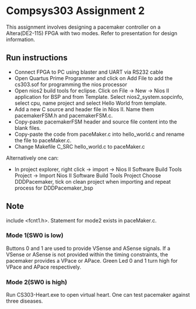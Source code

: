 # Compsys303 Assignment 2
This assignment involves designing a pacemaker controller on a Altera(DE2-115) FPGA 
with two modes. Refer to presentation for design information.

## Run instructions
* Connect FPGA to PC using blaster and UART via RS232 cable
* Open Quartus Prime Programmer and click on Add File to add the cs303.sof for programming the nios processor
* Open nios2 build tools for eclipse. Click on File -> New -> Nios II application for BSP and from Template. Select nios2_system.sopcinfo, 
  select cpu, name project and select Hello World from template.
* Add a new C source and header file in Nios II. Name them pacemakerFSM.h and pacemakerFSM.c.
* Copy-paste pacemakerFSM header and source file content into the blank files.
* Copy-paste the code from paceMaker.c into hello_world.c and rename the file to paceMaker.c.
* Change Makefile C_SRC hello_world.c to paceMaker.c

Alternatively one can:
* In project explorer, right click -> import -> Nios II Software Build Tools Project -> Import Nios II Software Build Tools Project
  Choose DDDPacemaker, tick on clean project when importing and repeat process for DDDPacemaker_bsp

## Note
include <fcnt1.h>. Statement for mode2 exists in paceMaker.c. 

### Mode 1(SW0 is low)
Buttons 0 and 1 are used to provide VSense and ASense signals. If a VSense or ASense is not provided within the timing constraints,
the pacemaker provides a VPace or APace. Green Led 0 and 1 turn high for VPace and APace respectively.

### Mode 2(SW0 is high)
Run CS303-Heart.exe to open virtual heart. One can test pacemaker against three diseases.

